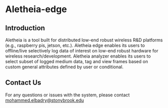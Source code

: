 # Aletheia-edge

## Introduction
Aletheia is a tool built for distributed low-end robust wireless R&D platforms (e.g., raspberry pis, jetson, etc.). Aletheia edge enables its users to offline/live selectively log data of interest on low-end robust hardware for wireless research/development. Aletheia analyzer enables its users to select subset of logged medium data, tag and view frames based on custom general attributes defined by user or conditional.

## Contact Us

For any questions or issues with the system, please contact mohammed.elbadry@stonybrook.edu

